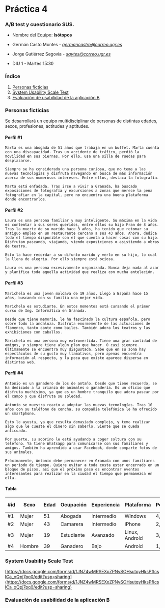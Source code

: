 # Práctica 4	

### A/B test y cuestionario SUS.
- Nombre del Equipo: **Isótopos**
- Germán Casto Montes - *germancastro@correo.ugr.es*

- Jorge Gutiérrez Segovia - *saytes@correo.ugr.es*
- DIU 1 - Martes 15:30

### Índice

1. [Personas ficticias](#personas)
2. [System Usability Scale Test](#sus)
3. [Evaluación de usabilidad de la aplicación B](#usabilidad)

### Personas ficticias <a id="personas" />

Se desarrollará un equipo multidisciplinar de personas de distintas edades, sexos, profesiones, actitudes y aptitudes.

#### Perfil #1
    Marta es una abogada de 51 años que trabaja en un buffet. Marta cuenta con una discapacidad. Tras un accidente de tráfico, perdió la movilidad en sus piernas. Por ello, usa una silla de ruedas para desplazarse.

    Siempre se ha considerado una persona curiosa, que no teme a las nuevas tecnologías y disfruta navegando en busca de más información acerca de sus numerosos intereses. Entre ellos, destaca la fotografía.

    Marta está enfadada. Tras irse a vivir a Granada, ha buscado exposiciones de fotografía y excursiones a zonas que merece la pena fotografiar en la capital, pero no encuentra una buena plataforma donde encontrarlos.

#### Perfil #2
    Laura es una persona familiar y muy inteligente. Su máxima en la vida es contentar a sus seres queridos, entre ellos su hijo Fran de 8 años. Tras la muerte de su marido hace 3 años, ha tenido que retomar su antiguo empleo en un restaurante cercano a sus 43 años. Ahora, dedica todo el tiempo disponible con el que cuenta a hacer cosas con su hijo. Disfrutan paseando, viajando, viendo exposiciones o asistiendo a obras de teatro. 
    
    Esto la hace recordar a su difunto marido y verlo en su hijo, lo cual la llena de alegría. Por ello siempre está ociosa.

    Laura es una persona excesivamente organizada. Nunca deja nada al azar y planifica toda aquella actividad que realiza con mucha antelación.


#### Perfil #3
    Marichela es una joven moldava de 19 años. Llegó a España hace 15 años, buscando con su familia una mejor vida. 

    Marichela es estudiante. En estos momentos está cursando el primer curso de Ing. Informática en Granada.

    Desde que tiene memoria, le ha fascinado la cultura española, pero sobre todo la andaluza. Disfruta enormemente de las actuaciones de flamenco, tanto cante como bailes. También adora los teatros y las exhibiciones con caballos.

    Marichela es una persona muy extrovertida. Tiene una gran cantidad de amigos, y siempre tiene algún plan que hacer. O casi siempre. Últimamente se encuentra muy disgustada. Sabe que en su zona hay espectáculos de su gusto muy llamativos, pero apenas encuentra información al respecto, y la poca que existe aparece dispersa en distintas web.

#### Perfil #4
    Antonio es un ganadero de los de antaño. Desde que tiene recuerdo, se ha dedicado a la crianza de animales o ganadería. Es un oficio que disfruta muchísimo, ya que es un hombre tranquilo que adora pasear por el campo y que disfruta su soledad.

    Antonio se muestra reacio a adoptar las nuevas tecnologías. Tras 10 años con su teléfono de concha, su compañía telefónica le ha ofrecido un smartphone.

    Esto le asusta, ya que resulta demasiado complejo, y teme realizar algo que le cueste el dinero sin saberlo. Siente que se queda anticuado. 

    Por suerte, su sobrino le está ayudando a coger soltura con su teléfono. Ya tiene Whatsapp para comunicarse con sus familiares y amigos. También ha aprendido a usar Facebook, donde comparte fotos de sus animales.

    Próximamente, Antonio debe permanecer en Granada con unos familiares un período de tiempo. Quiere evitar a toda costa estar encerrado en un bloque de pisos, así que el próximo paso es encontrar eventos interesantes para realizar en la ciudad el tiempo que permanezca en ella.


#### Tabla
| #id | Sexo   | Edad | Ocupación | Experiencia | Plataforma | Perfil | Test | SUS score |
|-----|--------|------|-----------|-------------|------------|--------|------|-----------|
| #1 | Mujer | 51 | Abogada | Intermedio | Windows | 4,5,1 | x | x |
| #2 | Mujer | 43 | Camarera | Intermedio | iPhone | 2,4,3 | x | x |
| #3 | Mujer | 19 | Estudiante | Avanzado | Linux, Android | 3,3,5 | x | x |
| #4 | Hombre | 39 | Ganadero | Bajo | Android | 1,6,2 | x | x |

### System Usability Scale Test <a id="sus" />

[https://docs.google.com/forms/d/1JNZ4wMRSEXoZPNvSOHsutqyHksPfIcslCa_oQpj7pq0/edit?usp=sharing](https://docs.google.com/forms/d/1JNZ4wMRSEXoZPNvSOHsutqyHksPfIcslCa_oQpj7pq0/edit?usp=sharing)

### Evaluación de usabilidad de la aplicación B <a id="usabilidad" />